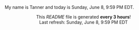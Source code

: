 My name is Tanner and today is Sunday, June 8, 9:59 PM EDT.

<p align="center">This <i>README</i> file is generated <b>every 3 hours</b>!</br>Last refresh: Sunday, June 8, 9:59 PM EDT<br /></p>
